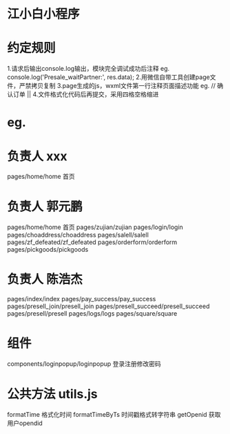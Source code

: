 # 江小白小程序

# 约定规则
1.请求后输出console.log输出，模块完全调试成功后注释
eg. console.log('Presale_waitPartner:', res.data);
2.用微信自带工具创建page文件，严禁拷贝复制
3.page生成的js，wxml文件第一行注释页面描述功能
eg. // 确认订单 || <!-- 确认订单 -->
4.文件格式化代码后再提交，采用四格空格缩进

# eg.
# 负责人 xxx 
pages/home/home 首页



# 负责人 郭元鹏
pages/home/home 首页 
pages/zujian/zujian
pages/login/login
pages/choaddress/choaddress
pages/salell/salell
pages/zf_defeated/zf_defeated
pages/orderform/orderform
pages/pickgoods/pickgoods



# 负责人 陈浩杰 
pages/index/index
pages/pay_success/pay_success
pages/presell_join/presell_join
pages/presell_succeed/presell_succeed
pages/presell/presell
pages/logs/logs
pages/square/square



# 组件
components/loginpopup/loginpopup 登录注册修改密码



# 公共方法 utils.js
formatTime                     格式化时间
formatTimeByTs                 时间戳格式转字符串
getOpenid                      获取用户opendid





